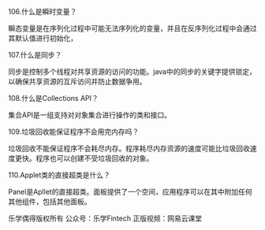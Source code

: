 106.什么是瞬时变量？

瞬态变量是在序列化过程中可能无法序列化的变量，并且在反序列化过程中会通过其默认值进行初始化，



107.什么是同步？

同步是控制多个线程对共享资源的访问的功能。java中的同步的关键字提供锁定，以确保共享资源的互斥访问并防止数据争用。



108.什么是Collections API？

集合API是一组支持对对象集合进行操作的类和接口。



109.垃圾回收能保证程序不会用完内存吗？

垃圾回收不能保证程序不会耗尽内存。程序耗尽内存资源的速度可能比垃圾回收速度更快。程序也可以创建不受垃圾回收的对象。



110.Applet类的直接超类是什么？

Panel是Apllet的直接超类。面板提供了一个空间，应用程序可以在其中附加任何其他组件，包括其他面板。



乐学偶得版权所有 公众号：乐学Fintech 正版视频：网易云课堂